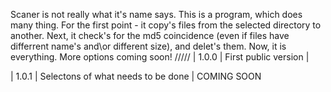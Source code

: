 Scaner is not really what it's name says. This is a program, which does many thing. For the first point - it copy's files
from the selected directory to another. Next, it check's for the md5 coincidence (even if files have differrent name's 
and\or different size), and delet's them. Now, it is everything. More options coming soon!
/////
| 1.0.0 | First public version |
>
| 1.0.1 | Selectons of what needs to be done | COMING SOON
